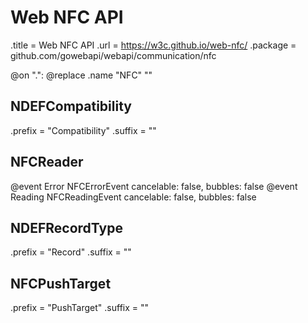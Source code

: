# Web NFC API

.title = Web NFC API
.url = <https://w3c.github.io/web-nfc/>
.package = github.com/gowebapi/webapi/communication/nfc

@on ".": @replace .name "NFC" ""

## NDEFCompatibility

.prefix = "Compatibility"
.suffix = ""

## NFCReader

@event Error NFCErrorEvent cancelable: false, bubbles: false
@event Reading NFCReadingEvent cancelable: false, bubbles: false

## NDEFRecordType

.prefix = "Record"
.suffix = ""

## NFCPushTarget

.prefix = "PushTarget"
.suffix = ""
